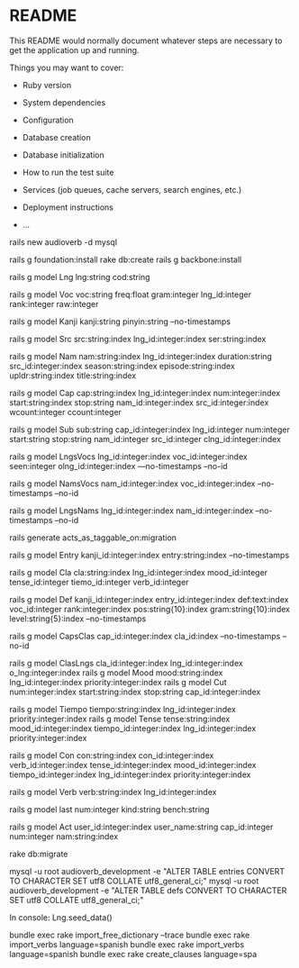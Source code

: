 # README

This README would normally document whatever steps are necessary to get the
application up and running.

Things you may want to cover:

* Ruby version

* System dependencies

* Configuration

* Database creation

* Database initialization

* How to run the test suite

* Services (job queues, cache servers, search engines, etc.)

* Deployment instructions

* ...

rails new audioverb -d mysql

rails g foundation:install rake db:create rails g backbone:install

rails g model Lng lng:string cod:string

rails g model Voc voc:string freq:float gram:integer lng_id:integer rank:integer raw:integer

rails g model Kanji kanji:string pinyin:string –no-timestamps

rails g model Src src:string:index lng_id:integer:index ser:string:index

rails g model Nam nam:string:index lng_id:integer:index duration:string src_id:integer:index season:string:index episode:string:index upldr:string:index title:string:index

rails g model Cap cap:string:index lng_id:integer:index num:integer:index start:string:index stop:string nam_id:integer:index src_id:integer:index wcount:integer ccount:integer

rails g model Sub sub:string cap_id:integer:index lng_id:integer num:integer start:string stop:string nam_id:integer src_id:integer clng_id:integer:index

rails g model LngsVocs lng_id:integer:index voc_id:integer:index seen:integer olng_id:integer:index —no-timestamps –no-id

rails g model NamsVocs nam_id:integer:index voc_id:integer:index –no-timestamps –no-id

rails g model LngsNams lng_id:integer:index nam_id:integer:index –no-timestamps –no-id

rails generate acts_as_taggable_on:migration

rails g model Entry kanji_id:integer:index entry:string:index –no-timestamps

rails g model Cla cla:string:index lng_id:integer:index mood_id:integer tense_id:integer tiemo_id:integer verb_id:integer

rails g model Def kanji_id:integer:index entry_id:integer:index def:text:index voc_id:integer rank:integer:index pos:string{10}:index gram:string{10}:index level:string{5}:index –no-timestamps

rails g model CapsClas cap_id:integer:index cla_id:index –no-timestamps –no-id

rails g model ClasLngs cla_id:integer:index lng_id:integer:index o_lng:integer:index
rails g model Mood mood:string:index lng_id:integer:index priority:integer:index
rails g model Cut num:integer:index start:string:index stop:string cap_id:integer:index

rails g model Tiempo tiempo:string:index lng_id:integer:index priority:integer:index
rails g model Tense tense:string:index mood_id:integer:index tiempo_id:integer:index lng_id:integer:index priority:integer:index

rails g model Con con:string:index con_id:integer:index verb_id:integer:index tense_id:integer:index mood_id:integer:index tiempo_id:integer:index lng_id:integer:index priority:integer:index

rails g model Verb verb:string:index lng_id:integer:index

rails g model last num:integer kind:string bench:string

rails g model Act user_id:integer:index user_name:string cap_id:integer num:integer nam:string:index

rake db:migrate

mysql -u root audioverb_development -e "ALTER TABLE entries CONVERT TO CHARACTER SET utf8 COLLATE utf8_general_ci;"
mysql -u root audioverb_development -e "ALTER TABLE defs CONVERT TO CHARACTER SET utf8 COLLATE utf8_general_ci;"

In console: Lng.seed_data()

bundle exec rake import_free_dictionary –trace
bundle exec rake import_verbs language=spanish
bundle exec rake import_verbs language=spanish
bundle exec rake create_clauses language=spa
